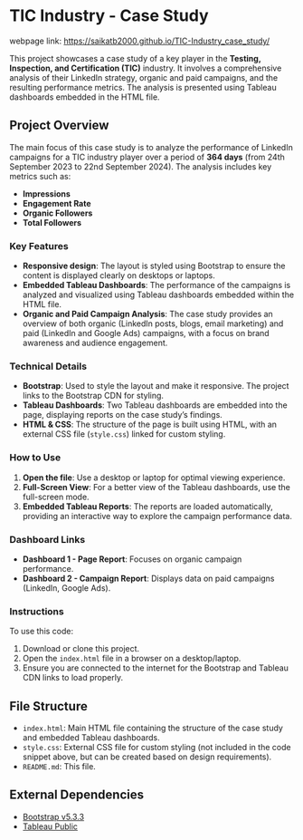 # TIC Industry - Case Study
webpage link: https://saikatb2000.github.io/TIC-Industry_case_study/

This project showcases a case study of a key player in the **Testing, Inspection, and Certification (TIC)** industry. It involves a comprehensive analysis of their LinkedIn strategy, organic and paid campaigns, and the resulting performance metrics. The analysis is presented using Tableau dashboards embedded in the HTML file.

## Project Overview

The main focus of this case study is to analyze the performance of LinkedIn campaigns for a TIC industry player over a period of **364 days** (from 24th September 2023 to 22nd September 2024). The analysis includes key metrics such as:

- **Impressions**
- **Engagement Rate**
- **Organic Followers**
- **Total Followers**

### Key Features

- **Responsive design**: The layout is styled using Bootstrap to ensure the content is displayed clearly on desktops or laptops.
- **Embedded Tableau Dashboards**: The performance of the campaigns is analyzed and visualized using Tableau dashboards embedded within the HTML file.
- **Organic and Paid Campaign Analysis**: The case study provides an overview of both organic (LinkedIn posts, blogs, email marketing) and paid (LinkedIn and Google Ads) campaigns, with a focus on brand awareness and audience engagement.

### Technical Details

- **Bootstrap**: Used to style the layout and make it responsive. The project links to the Bootstrap CDN for styling.
- **Tableau Dashboards**: Two Tableau dashboards are embedded into the page, displaying reports on the case study’s findings.
- **HTML & CSS**: The structure of the page is built using HTML, with an external CSS file (`style.css`) linked for custom styling.

### How to Use

1. **Open the file**: Use a desktop or laptop for optimal viewing experience.
2. **Full-Screen View**: For a better view of the Tableau dashboards, use the full-screen mode.
3. **Embedded Tableau Reports**: The reports are loaded automatically, providing an interactive way to explore the campaign performance data.

### Dashboard Links

- **Dashboard 1 - Page Report**: Focuses on organic campaign performance.
- **Dashboard 2 - Campaign Report**: Displays data on paid campaigns (LinkedIn, Google Ads).

### Instructions

To use this code:
1. Download or clone this project.
2. Open the `index.html` file in a browser on a desktop/laptop.
3. Ensure you are connected to the internet for the Bootstrap and Tableau CDN links to load properly.

## File Structure

- `index.html`: Main HTML file containing the structure of the case study and embedded Tableau dashboards.
- `style.css`: External CSS file for custom styling (not included in the code snippet above, but can be created based on design requirements).
- `README.md`: This file.

## External Dependencies

- [Bootstrap v5.3.3](https://getbootstrap.com/)
- [Tableau Public](https://public.tableau.com/)

